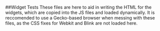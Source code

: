 ##Widget Tests
These files are here to aid in writing the HTML for the widgets, which are copied into the JS files and loaded dynamically.
It is reccomended to use a Gecko-based browser when messing with these files, as the CSS fixes for Webkit and Blink are not loaded here.